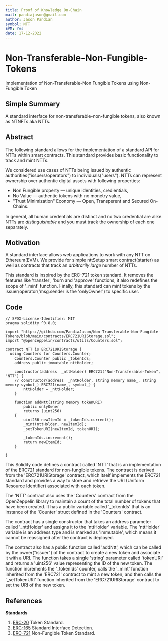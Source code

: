 ```yaml
---
title: Proof of Knowledge On-Chain
mail: pandiajason@gmail.com
author: Jason Pandian
symbol: NTT
EVM: Yes
date: 17-12-2022
---
```


# Non-Transferable-Non-Fungible-Tokens
Implementation of Non-Transferable-Non Fungible Tokens using Non-Fungible Token 

## Simple Summary

A standard interface for non-transferable-non-fungible tokens, also known as NTNFTs aka NTTs.

## Abstract

The following standard allows for the implementation of a standard API for NTTs within smart contracts. This standard provides basic functionality to track and mint NTTs.

We considered use cases of NTTs being issued by authentic authorities("issuers/operators") to individuals("users"). NTTs can represent ownership over authentic digital assets with following properties:

- Non Fungible property — unique identities, credientials,
- No Value — authentic tokens with no monetry value,
- "Trust Minimization" Economy — Open, Transperent and Secured On-Chains.

In general, all human credentials are distinct and no two credential are alike. NTTs are *distinguishable* and you must track the ownership of each one separately.

## Motivation

A standard interface allows web applications to work with any NTT on Ethereum(EVM). We provide for simple nttSetup smart contract(starter) as well as contracts that track an *arbitrarily large* number of NTTs.

This standard is inspired by the ERC-721 token standard. It removes the features like 'transfer', 'burn and 'approve' functions, it also redefines the scope of '_mint' function. Finally, this standard can mint tokens by the issuer/operator('msg.sender is the 'onlyOwner') to specific user.


## Code

```solidity
// SPDX-License-Identifier: MIT
pragma solidity ^0.8.0;

import "https://github.com/PandiaJason/Non-Transferable-Non-Fungible-Tokens/blob/main/contracts/ERC721URIStorage.sol";
import "@openzeppelin/contracts/utils/Counters.sol";

contract NTT is ERC721URIStorage {
  using Counters for Counters.Counter;
    Counters.Counter public _tokenIds;
    address public immutable nttHolder;

    constructor(address  _nttHolder) ERC721("Non-Transferable-Token", "NTT") {
    // constructor(address  _nntHolder, string memory name_, string memory symbol_) ERC721(name_, symbol_) {
        nttHolder = _nttHolder;
    }

    function addNtt(string memory tokenURI)
        public onlyOwner
        returns (uint256)
    {
        uint256 newItemId = _tokenIds.current();
        _mint(nttHolder, newItemId);
        _setTokenURI(newItemId, tokenURI);

        _tokenIds.increment();
        return newItemId;
    }

}

```

This Solidity code defines a contract called 'NTT' that is an implementation of the ERC721 standard for non-fungible tokens. The contract is derived from the 'ERC721URIStorage' contract, which itself implements the ERC721 standard and provides a way to store and retrieve the URI (Uniform Resource Identifier) associated with each token.

The 'NTT' contract also uses the 'Counters' contract from the OpenZeppelin library to maintain a count of the total number of tokens that have been created. It has a public variable called '_tokenIds' that is an instance of the 'Counter' struct defined in the 'Counters' contract.

The contract has a single constructor that takes an address parameter called '_nttHolder' and assigns it to the 'nttHolder' variable. The 'nttHolder' variable is an address type and is marked as 'immutable', which means it cannot be reassigned after the contract is deployed.

The contract also has a public function called 'addNtt', which can be called by the owner("issuer") of the contract to create a new token and associate it with a URI. The function takes a single 'string' parameter called 'tokenURI' and returns a 'uint256' value representing the ID of the new token. The function increments the '_tokenIds' counter, calls the '_mint' function inherited from the 'ERC721' contract to mint a new token, and then calls the '_setTokenURI' function inherited from the 'ERC721URIStorage' contract to set the URI of the new token.






## References

**Standards**
1. [ERC-20](https://github.com/ethereum/EIPs/blob/master/EIPS/eip-20.md) Token Standard.
1. [ERC-165](https://github.com/ethereum/EIPs/blob/master/EIPS/eip-165.md) Standard Interface Detection.
1. [ERC-721](https://github.com/ethereum/EIPs/blob/master/EIPS/eip-721.md) Non-Fungible Token Standard.
